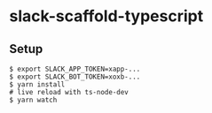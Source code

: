 # slack-scaffold-typescript

## Setup

```
$ export SLACK_APP_TOKEN=xapp-...
$ export SLACK_BOT_TOKEN=xoxb-...
$ yarn install
# live reload with ts-node-dev
$ yarn watch
```
